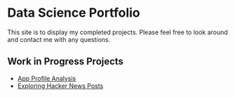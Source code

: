 # Data Science Portfolio
This site is to display my completed projects. Please feel free to look around and contact me with any questions.

## Work in Progress Projects
* [App Profile Analysis](https://github.com/RyRyMc/Data_Science_Portfolio/blob/master/App_Profile_Analysis.ipynb)
* [Exploring Hacker News Posts](https://github.com/RyRyMc/Data-Science-Portfolio/blob/master/hacker_news_analysis.ipynb)
